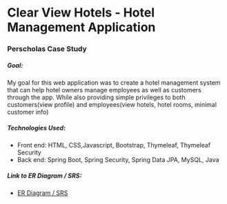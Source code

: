 # Clear View Hotels - Hotel Management Application

### Perscholas Case Study

##### Goal:
My goal for this web application was to create a hotel management system that can help hotel owners manage employees as well as customers through the app. While also providing simple privileges to both customers(view profile) and employees(view hotels, hotel rooms, minimal customer info)

##### Technologies Used:
- Front end: HTML, CSS,Javascript, Bootstrap, Thymeleaf, Thymeleaf Security
- Back end: Spring Boot, Spring Security,  Spring Data JPA, MySQL, Java

##### Link to ER Diagram / SRS:
- [ER Diagram / SRS](https://docs.google.com/document/d/19A4l_6fg8uxO1LInexkVo5Hfg96iYrA82HGsszOq0w0/edit?usp=sharing)